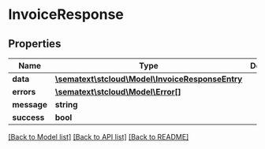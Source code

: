 # InvoiceResponse

## Properties

| Name        | Type                                                                        | Description | Notes      |
| ----------- | --------------------------------------------------------------------------- | ----------- | ---------- |
| **data**    | [**\sematext\stcloud\Model\InvoiceResponseEntry**](InvoiceResponseEntry.md) |             | [optional] |
| **errors**  | [**\sematext\stcloud\Model\Error[]**](Error.md)                             |             | [optional] |
| **message** | **string**                                                                  |             | [optional] |
| **success** | **bool**                                                                    |             | [optional] |

[[Back to Model list]](../../README.md#documentation-for-models) [[Back to API list]](../../README.md#documentation-for-api-endpoints) [[Back to README]](../../README.md)
